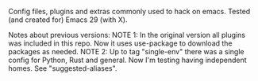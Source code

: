 Config files, plugins and extras commonly used to hack on emacs.
Tested (and created for) Emacs 29 (with X).

Notes about previous versions:
NOTE 1: In the original version all plugins was included in this repo. Now it uses use-package to download the packages as needed.
NOTE 2: Up to tag "single-env" there was a single config for Python, Rust and general. Now I'm testing having independent homes. See "suggested-aliases".
